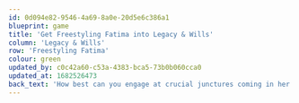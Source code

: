 ```yaml
---
id: 0d094e82-9546-4a69-8a0e-20d5e6c386a1
blueprint: game
title: 'Get Freestyling Fatima into Legacy & Wills'
column: 'Legacy & Wills'
row: 'Freestyling Fatima'
colour: green
updated_by: c0c42a60-c53a-4383-bca5-73b0b060cca0
updated_at: 1682526473
back_text: 'How best can you engage at crucial junctures coming in her life: retirement, parents passing on, children moving out the home?'
---
```

